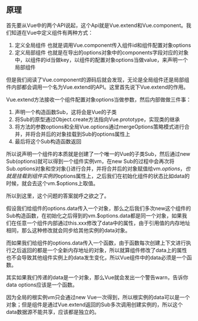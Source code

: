 ## 原理
首先要从Vue中的两个API说起，这个Api就是Vue.extend和Vue.component。我们知道在Vue中定义组件有两种方式：

1. 定义全局组件 也就是调用Vue.component传入组件id和组件配置对象options
2. 定义局部组件 也就是在导出的options对象中的components字段对应的对象中，以组件的id当做key，以组件的配置对象options当做value，来声明一个局部组件

但是我们阅读了Vue.component的源码后就会发现，无论是全局组件还是局部组件内部都会调用一个名为Vue.extend的API。这里首先说下Vue.extend的作用。

Vue.extend方法接收一个组件配置对象options当做参数，然后内部做做三件事：
1. 声明一个构造函数Sub，这将会是Vue的子类
2. 将Sub的原型通过Object.create方法指向Vue.prototype，实现类的继承
3. 将方法的参数options和全局Vue.options通过mergeOptions策略模式进行合并，并将合并后的对象挂载到Sub的options属性上
4. 最后将这个Sub构造函数返回


所以说声明一个组件的本质就是创建了一个唯一的Vue的子类Sub，然后通过new Sub(options)就可以得到一个组件实例vm，在new Sub的过程中会再次将Sub.options对象和空对象{}进行合并，并将合并后的对象赋值给vm.$options，也就是挂载到组件实例的$options属性上，之后我们在初始化组件的状态比如data的时候，就会去这个vm.$options上取值。

所以到这里，这个问题的答案就呼之欲之了。

假设我们给组件的options.data传入一个对象，那么之后我们多次new这个组件的Sub构造函数，在初始化之后得到的vm.$options.data都是同一个对象，如果我们在任意一个组件内部通过this.xxx修改了data中的属性，由于引用值的内存地址相同，那么这种修改就会同步给其他实例的data对象。

而如果我们给组件的options.data传入一个函数，由于函数每次创建上下文进行执行之后返回的都是一个全新内存地址的对象，所以就算组件修改了data上的属性也不会导致其他组件实例上的data发生变化，所以Vue组件中的data必须是一个函数。

其实如果我们传递的data是一个对象，那么Vue就会发出一个警告warn，告诉你data options应该是一个函数。 

因为全局的根实例vm只会通过new Vue一次得到，所以根实例的data可以是一个对象；但是组件是通过Vue.extend返回的Sub多次调用创建实例的，所以这个data数据源不能共享，应该都是独立的。